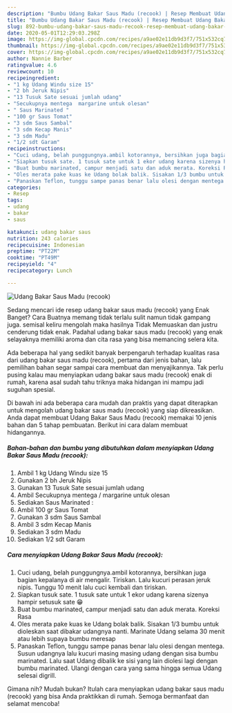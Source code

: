 ```yaml
---
description: "Bumbu Udang Bakar Saus Madu (recook) | Resep Membuat Udang Bakar Saus Madu (recook) Yang Enak Dan Lezat"
title: "Bumbu Udang Bakar Saus Madu (recook) | Resep Membuat Udang Bakar Saus Madu (recook) Yang Enak Dan Lezat"
slug: 892-bumbu-udang-bakar-saus-madu-recook-resep-membuat-udang-bakar-saus-madu-recook-yang-enak-dan-lezat
date: 2020-05-01T12:29:03.298Z
image: https://img-global.cpcdn.com/recipes/a9ae02e11db9d3f7/751x532cq70/udang-bakar-saus-madu-recook-foto-resep-utama.jpg
thumbnail: https://img-global.cpcdn.com/recipes/a9ae02e11db9d3f7/751x532cq70/udang-bakar-saus-madu-recook-foto-resep-utama.jpg
cover: https://img-global.cpcdn.com/recipes/a9ae02e11db9d3f7/751x532cq70/udang-bakar-saus-madu-recook-foto-resep-utama.jpg
author: Nannie Barber
ratingvalue: 4.6
reviewcount: 10
recipeingredient:
- "1 kg Udang Windu size 15"
- "2 bh Jeruk Nipis"
- "13 Tusuk Sate sesuai jumlah udang"
- "Secukupnya mentega  margarine untuk olesan"
- " Saus Marinated "
- "100 gr Saus Tomat"
- "3 sdm Saus Sambal"
- "3 sdm Kecap Manis"
- "3 sdm Madu"
- "1/2 sdt Garam"
recipeinstructions:
- "Cuci udang, belah punggungnya.ambil kotorannya, bersihkan juga bagian kepalanya di air mengalir. Tiriskan. Lalu kucuri perasan jeruk nipis. Tunggu 10 menit lalu cuci kembali dan tiriskan."
- "Siapkan tusuk sate. 1 tusuk sate untuk 1 ekor udang karena sizenya hampir setusuk sate 😁"
- "Buat bumbu marinated, campur menjadi satu dan aduk merata. Koreksi Rasa"
- "Oles merata pake kuas ke Udang bolak balik. Sisakan 1/3 bumbu untuk dioleskan saat dibakar udangnya nanti. Marinate Udang selama 30 menit atau lebih supaya bumbu meresap"
- "Panaskan Teflon, tunggu sampe panas benar lalu olesi dengan mentega. Susun udangnya lalu kucuri masing masing udang dengan sisa bumbu marinated. Lalu saat Udang dibalik ke sisi yang lain diolesi lagi dengan bumbu marinated. Ulangi dengan cara yang sama hingga semua Udang selesai digrill."
categories:
- Resep
tags:
- udang
- bakar
- saus

katakunci: udang bakar saus 
nutrition: 243 calories
recipecuisine: Indonesian
preptime: "PT22M"
cooktime: "PT49M"
recipeyield: "4"
recipecategory: Lunch

---
```



![Udang Bakar Saus Madu (recook)](https://img-global.cpcdn.com/recipes/a9ae02e11db9d3f7/751x532cq70/udang-bakar-saus-madu-recook-foto-resep-utama.jpg)

Sedang mencari ide resep udang bakar saus madu (recook) yang Enak Banget? Cara Buatnya memang tidak terlalu sulit namun tidak gampang juga. semisal keliru mengolah maka hasilnya Tidak Memuaskan dan justru cenderung tidak enak. Padahal udang bakar saus madu (recook) yang enak selayaknya memiliki aroma dan cita rasa yang bisa memancing selera kita.



Ada beberapa hal yang sedikit banyak berpengaruh terhadap kualitas rasa dari udang bakar saus madu (recook), pertama dari jenis bahan, lalu pemilihan bahan segar sampai cara membuat dan menyajikannya. Tak perlu pusing kalau mau menyiapkan udang bakar saus madu (recook) enak di rumah, karena asal sudah tahu triknya maka hidangan ini mampu jadi suguhan spesial.


Di bawah ini ada beberapa cara mudah dan praktis yang dapat diterapkan untuk mengolah udang bakar saus madu (recook) yang siap dikreasikan. Anda dapat membuat Udang Bakar Saus Madu (recook) memakai 10 jenis bahan dan 5 tahap pembuatan. Berikut ini cara dalam membuat hidangannya.

<!--inarticleads1-->

##### Bahan-bahan dan bumbu yang dibutuhkan dalam menyiapkan Udang Bakar Saus Madu (recook):

1. Ambil 1 kg Udang Windu size 15
1. Gunakan 2 bh Jeruk Nipis
1. Gunakan 13 Tusuk Sate sesuai jumlah udang
1. Ambil Secukupnya mentega / margarine untuk olesan
1. Sediakan  Saus Marinated :
1. Ambil 100 gr Saus Tomat
1. Gunakan 3 sdm Saus Sambal
1. Ambil 3 sdm Kecap Manis
1. Sediakan 3 sdm Madu
1. Sediakan 1/2 sdt Garam




<!--inarticleads2-->

##### Cara menyiapkan Udang Bakar Saus Madu (recook):

1. Cuci udang, belah punggungnya.ambil kotorannya, bersihkan juga bagian kepalanya di air mengalir. Tiriskan. Lalu kucuri perasan jeruk nipis. Tunggu 10 menit lalu cuci kembali dan tiriskan.
1. Siapkan tusuk sate. 1 tusuk sate untuk 1 ekor udang karena sizenya hampir setusuk sate 😁
1. Buat bumbu marinated, campur menjadi satu dan aduk merata. Koreksi Rasa
1. Oles merata pake kuas ke Udang bolak balik. Sisakan 1/3 bumbu untuk dioleskan saat dibakar udangnya nanti. Marinate Udang selama 30 menit atau lebih supaya bumbu meresap
1. Panaskan Teflon, tunggu sampe panas benar lalu olesi dengan mentega. Susun udangnya lalu kucuri masing masing udang dengan sisa bumbu marinated. Lalu saat Udang dibalik ke sisi yang lain diolesi lagi dengan bumbu marinated. Ulangi dengan cara yang sama hingga semua Udang selesai digrill.




Gimana nih? Mudah bukan? Itulah cara menyiapkan udang bakar saus madu (recook) yang bisa Anda praktikkan di rumah. Semoga bermanfaat dan selamat mencoba!
